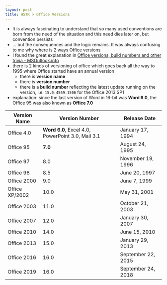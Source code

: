 ```yaml
---
layout: post
title: HSTR > Office Versions
---
```

* It is always fascinating to understand that so many used conventions are born from the need of the situation and this need dies later on, but convention persists
* ... but the consequences and the logic remains. It was always confusing to me why where is 2 ways Office versions
* I found the great explanation in [Office versions, build numbers and other trivia - MSOutlook.info](https://www.msoutlook.info/question/200)
* there is 2 kinds of versioning of office which goes back all the way to 1995 where Office started have an annual version
    * there is **version name**
    * there is **version number**
    * there is a **build number** reflecting the latest update running on the version, i.e. `15.0.4569.1506` for the Office 2013 SP1
* explanation: since the last version of Word in 16-bit was **Word 6.0**, the Office 95 was also known as **Office 7.0** 

Version Name   | Version Number                                    | Release Date
---------------|---------------------------------------------------|-------------------
Office 4.0     | **Word 6.0**, Excel 4.0, PowerPoint 3.0, Mail 3.1 | January 17, 1994
Office 95      | **7.0**                                           | August 24, 1995
Office 97      | 8.0                                               | November 19, 1996
Office 98      | 8.5                                               | June 20, 1997
Office 2000    | 9.0                                               | June 7, 1999
Office XP/2002 | 10.0                                              | May 31, 2001
Office 2003    | 11.0                                              | October 21, 2003
Office 2007    | 12.0                                              | January 30, 2007
Office 2010    | 14.0                                              | June 15, 2010
Office 2013    | 15.0                                              | January 29, 2013
Office 2016    | 16.0                                              | September 22, 2015
Office 2019    | 16.0                                              | September 24, 2018
